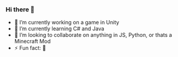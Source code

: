 ### Hi there 👋


- 🔭 I’m currently working on a game in Unity
- 🌱 I’m currently learning C# and Java
- 👯 I’m looking to collaborate on anything in JS, Python, or thats a Minecraft Mod
- ⚡ Fun fact: 🐒

